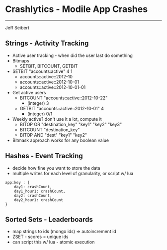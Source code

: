 # Crashlytics - Modile App Crashes

---

Jeff Seibert

## Strings - Activity Tracking

+	Active user tracking - when did the user last do something
+	Bitmaps
	+	SETBIT, BITCOUNT, GETBIT
+	SETBIT "accounts:active"	4	1
	+	accounts::active::2012-10
	+	accounts::active::2012-10-01
	+	accounts::active::2012-10-01-01
+	Get active users
	+	BITCOUNT "accounts::active::2012-10-22"
		+	(integer) 3
	+	GETBIT "accounts::active::2012-10-01" 4
		+	(integer) 0/1
+	Weekly active? don't use it a lot, compute it
	+	BITOP OR "destination_key" "key1" "key2" "key3"
	+	BITCOUNT "destination_key"
	+	BITOP AND "dest" "key1" "key2"
+	Bitmask approach works for any boolean value

## Hashes - Event Tracking

+	decide how fine you want to store the data
+	multiple writes for each level of granularity, or script w/ lua

```
app:key : {
	day1: crashCount,
	day1_hour1: crashCount,
	day2: crashCount,
	day2_hour1: crashCount                                                                                                                                                            
}
```

## Sorted Sets - Leaderboards

+	map strings to ids (mongo ids) => autoincrement id
+	ZSET - scores = unique ids
+	can script this w/ lua - atomic execution